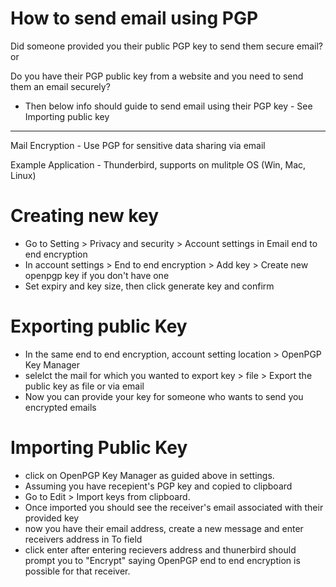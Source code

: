# How to send email using PGP

Did someone provided you their public PGP key to send them secure email? or

Do you have their PGP public key from a website and you need to send them an email securely?

- Then below info should guide to send email using their PGP key - See Importing public key

-------------

Mail Encryption - Use PGP for sensitive data sharing via email

Example Application - Thunderbird, supports on mulitple OS (Win, Mac, Linux)

# Creating new key

- Go to Setting > Privacy and security > Account settings in Email end to end encryption
- In account settings > End to end encryption > Add key > Create new openpgp key if you don't have one
- Set expiry and key size, then click generate key and confirm

# Exporting public Key

- In the same end to end encryption, account setting location > OpenPGP Key Manager
- selelct the mail for which you wanted to export key > file > Export the public key as file or via email
- Now you can provide your key for someone who wants to send you encrypted emails

# Importing Public Key

- click on OpenPGP Key Manager as guided above in settings.
- Assuming you have recepient's PGP key and copied to clipboard
- Go to Edit > Import keys from clipboard.
- Once imported you should see the receiver's email associated with their provided key
- now you have their email address, create a new message and enter receivers address in To field
- click enter after entering recievers address and thunerbird should prompt you to "Encrypt" saying OpenPGP end to end encryption is possible for that receiver.
